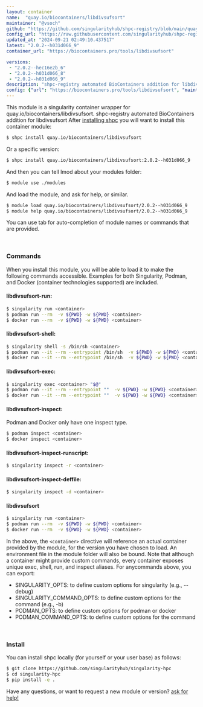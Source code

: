 ```yaml
---
layout: container
name:  "quay.io/biocontainers/libdivsufsort"
maintainer: "@vsoch"
github: "https://github.com/singularityhub/shpc-registry/blob/main/quay.io/biocontainers/libdivsufsort/container.yaml"
config_url: "https://raw.githubusercontent.com/singularityhub/shpc-registry/main/quay.io/biocontainers/libdivsufsort/container.yaml"
updated_at: "2024-09-21 02:49:10.437517"
latest: "2.0.2--h031d066_9"
container_url: "https://biocontainers.pro/tools/libdivsufsort"

versions:
 - "2.0.2--hec16e2b_6"
 - "2.0.2--h031d066_8"
 - "2.0.2--h031d066_9"
description: "shpc-registry automated BioContainers addition for libdivsufsort"
config: {"url": "https://biocontainers.pro/tools/libdivsufsort", "maintainer": "@vsoch", "description": "shpc-registry automated BioContainers addition for libdivsufsort", "latest": {"2.0.2--h031d066_9": "sha256:8f2e658841b7539b227f12895e2ee0308cf4823e1a419c19a12fe65e9dd59f8d"}, "tags": {"2.0.2--hec16e2b_6": "sha256:d4db8163b70eda62444f834d4ace91cc562a92c045851845b3d7ac7821b2066c", "2.0.2--h031d066_8": "sha256:da5ac54d0795bc69c0fd45c233d65e8cb09cd4454b49eca0d7278bfac2cd41e4", "2.0.2--h031d066_9": "sha256:8f2e658841b7539b227f12895e2ee0308cf4823e1a419c19a12fe65e9dd59f8d"}, "docker": "quay.io/biocontainers/libdivsufsort"}
---
```


This module is a singularity container wrapper for quay.io/biocontainers/libdivsufsort.
shpc-registry automated BioContainers addition for libdivsufsort
After [installing shpc](#install) you will want to install this container module:


```bash
$ shpc install quay.io/biocontainers/libdivsufsort
```

Or a specific version:

```bash
$ shpc install quay.io/biocontainers/libdivsufsort:2.0.2--h031d066_9
```

And then you can tell lmod about your modules folder:

```bash
$ module use ./modules
```

And load the module, and ask for help, or similar.

```bash
$ module load quay.io/biocontainers/libdivsufsort/2.0.2--h031d066_9
$ module help quay.io/biocontainers/libdivsufsort/2.0.2--h031d066_9
```

You can use tab for auto-completion of module names or commands that are provided.

<br>

### Commands

When you install this module, you will be able to load it to make the following commands accessible.
Examples for both Singularity, Podman, and Docker (container technologies supported) are included.

#### libdivsufsort-run:

```bash
$ singularity run <container>
$ podman run --rm  -v ${PWD} -w ${PWD} <container>
$ docker run --rm  -v ${PWD} -w ${PWD} <container>
```

#### libdivsufsort-shell:

```bash
$ singularity shell -s /bin/sh <container>
$ podman run --it --rm --entrypoint /bin/sh  -v ${PWD} -w ${PWD} <container>
$ docker run --it --rm --entrypoint /bin/sh  -v ${PWD} -w ${PWD} <container>
```

#### libdivsufsort-exec:

```bash
$ singularity exec <container> "$@"
$ podman run --it --rm --entrypoint ""  -v ${PWD} -w ${PWD} <container> "$@"
$ docker run --it --rm --entrypoint ""  -v ${PWD} -w ${PWD} <container> "$@"
```

#### libdivsufsort-inspect:

Podman and Docker only have one inspect type.

```bash
$ podman inspect <container>
$ docker inspect <container>
```

#### libdivsufsort-inspect-runscript:

```bash
$ singularity inspect -r <container>
```

#### libdivsufsort-inspect-deffile:

```bash
$ singularity inspect -d <container>
```



#### libdivsufsort

```bash
$ singularity run <container>
$ podman run --rm  -v ${PWD} -w ${PWD} <container>
$ docker run --rm  -v ${PWD} -w ${PWD} <container>
```


In the above, the `<container>` directive will reference an actual container provided
by the module, for the version you have chosen to load. An environment file in the
module folder will also be bound. Note that although a container
might provide custom commands, every container exposes unique exec, shell, run, and
inspect aliases. For anycommands above, you can export:

 - SINGULARITY_OPTS: to define custom options for singularity (e.g., --debug)
 - SINGULARITY_COMMAND_OPTS: to define custom options for the command (e.g., -b)
 - PODMAN_OPTS: to define custom options for podman or docker
 - PODMAN_COMMAND_OPTS: to define custom options for the command

<br>

### Install

You can install shpc locally (for yourself or your user base) as follows:

```bash
$ git clone https://github.com/singularityhub/singularity-hpc
$ cd singularity-hpc
$ pip install -e .
```

Have any questions, or want to request a new module or version? [ask for help!](https://github.com/singularityhub/singularity-hpc/issues)